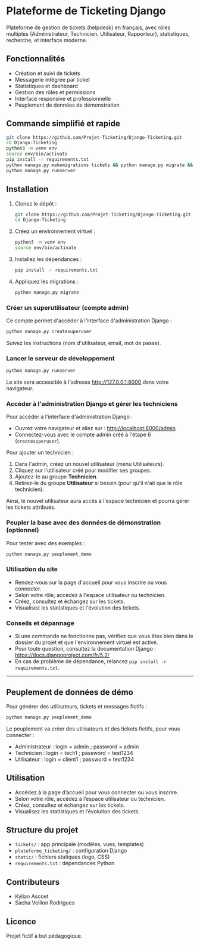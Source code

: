 # Plateforme de Ticketing Django

Plateforme de gestion de tickets (helpdesk) en français, avec rôles multiples (Administrateur, Technicien, Utilisateur, Rapporteur), statistiques, recherche, et interface moderne.

## Fonctionnalités
- Création et suivi de tickets
- Messagerie intégrée par ticket
- Statistiques et dashboard
- Gestion des rôles et permissions
- Interface responsive et professionnelle
- Peuplement de données de démonstration

## Commande simplifié et rapide
   ```bash
   git clone https://github.com/Projet-Ticketing/Django-Ticketing.git
   cd Django-Ticketing
   python3 -m venv env
   source env/bin/activate
   pip install -r requirements.txt
   python manage.py makemigrations tickets && python manage.py migrate && python manage.py peuplement_demo
   python manage.py runserver
   ```

## Installation
1. Clonez le dépôt :
   ```bash
   git clone https://github.com/Projet-Ticketing/Django-Ticketing.git
   cd Django-Ticketing
   ```
2. Créez un environnement virtuel :
   ```bash
   python3 -m venv env
   source env/bin/activate
   ```
3. Installez les dépendances :
   ```bash
   pip install -r requirements.txt
   ```
4. Appliquez les migrations :
   ```bash
   python manage.py migrate
   ```

### Créer un superutilisateur (compte admin)
Ce compte permet d'accéder à l'interface d'administration Django :
```bash
python manage.py createsuperuser
```
Suivez les instructions (nom d'utilisateur, email, mot de passe).

### Lancer le serveur de développement
```bash
python manage.py runserver
```
Le site sera accessible à l'adresse http://127.0.0.1:8000 dans votre navigateur.

### Accéder à l'administration Django et gérer les techniciens

Pour accéder à l'interface d'administration Django :
- Ouvrez votre navigateur et allez sur : [http://localhost:8000/admin](http://localhost:8000/admin)
- Connectez-vous avec le compte admin créé à l'étape 6 (`createsuperuser`).

Pour ajouter un technicien :
1. Dans l'admin, créez un nouvel utilisateur (menu Utilisateurs).
2. Cliquez sur l'utilisateur créé pour modifier ses groupes.
3. Ajoutez-le au groupe **Technicien**.
4. Retirez-le du groupe **Utilisateur** si besoin (pour qu'il n'ait que le rôle technicien).

Ainsi, le nouvel utilisateur aura accès à l'espace technicien et pourra gérer les tickets attribués.

### Peupler la base avec des données de démonstration (optionnel)
Pour tester avec des exemples :
```bash
python manage.py peuplement_demo
```

### Utilisation du site
- Rendez-vous sur la page d'accueil pour vous inscrire ou vous connecter.
- Selon votre rôle, accédez à l'espace utilisateur ou technicien.
- Créez, consultez et échangez sur les tickets.
- Visualisez les statistiques et l'évolution des tickets.

### Conseils et dépannage
- Si une commande ne fonctionne pas, vérifiez que vous êtes bien dans le dossier du projet et que l'environnement virtuel est activé.
- Pour toute question, consultez la documentation Django : https://docs.djangoproject.com/fr/5.2/
- En cas de problème de dépendance, relancez `pip install -r requirements.txt`.

---

## Peuplement de données de démo
Pour générer des utilisateurs, tickets et messages fictifs :
```bash
python manage.py peuplement_demo
```
Le peuplement va créer des utilisateurs et des tickets fictifs, pour vous connecter : 
- Administrateur : login = admin ; password = admin
- Technicien : login = tech1 ; password = test1234
- Utilisateur : login = client1 ; password = test1234 

## Utilisation
- Accédez à la page d’accueil pour vous connecter ou vous inscrire.
- Selon votre rôle, accédez à l’espace utilisateur ou technicien.
- Créez, consultez et échangez sur les tickets.
- Visualisez les statistiques et l’évolution des tickets.

## Structure du projet
- `tickets/` : app principale (modèles, vues, templates)
- `plateforme_ticketing/` : configuration Django
- `static/` : fichiers statiques (logo, CSS)
- `requirements.txt` : dépendances Python

## Contributeurs
- Kylian Ascoet
- Sacha Veillon Rodrigues

## Licence
Projet fictif à but pédagogique.
